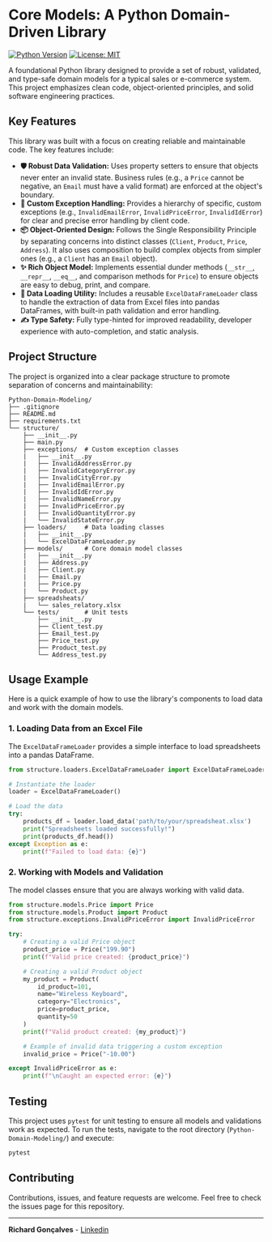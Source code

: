 # Core Models: A Python Domain-Driven Library

[![Python Version](https://img.shields.io/badge/python-3.10+-blue.svg)](https://www.python.org/downloads/)
[![License: MIT](https://img.shields.io/badge/License-MIT-yellow.svg)](https://opensource.org/licenses/MIT)

A foundational Python library designed to provide a set of robust, validated, and type-safe domain models for a typical sales or e-commerce system. This project emphasizes clean code, object-oriented principles, and solid software engineering practices.

## Key Features

This library was built with a focus on creating reliable and maintainable code. The key features include:

* **🛡️ Robust Data Validation:** Uses property setters to ensure that objects never enter an invalid state. Business rules (e.g., a `Price` cannot be negative, an `Email` must have a valid format) are enforced at the object's boundary.
* **🚨 Custom Exception Handling:** Provides a hierarchy of specific, custom exceptions (e.g., `InvalidEmailError`, `InvalidPriceError`, `InvalidIdError`) for clear and precise error handling by client code.
* **📦 Object-Oriented Design:** Follows the Single Responsibility Principle by separating concerns into distinct classes (`Client`, `Product`, `Price`, `Address`). It also uses composition to build complex objects from simpler ones (e.g., a `Client` has an `Email` object).
* **✨ Rich Object Model:** Implements essential dunder methods (`__str__`, `__repr__`, `__eq__`, and comparison methods for `Price`) to ensure objects are easy to debug, print, and compare.
* **📑 Data Loading Utility:** Includes a reusable `ExcelDataFrameLoader` class to handle the extraction of data from Excel files into pandas DataFrames, with built-in path validation and error handling.
* **✍️ Type Safety:** Fully type-hinted for improved readability, developer experience with auto-completion, and static analysis.

## Project Structure

The project is organized into a clear package structure to promote separation of concerns and maintainability:

```
Python-Domain-Modeling/
├── .gitignore
├── README.md
├── requirements.txt
└── structure/
    ├── __init__.py
    ├── main.py
    ├── exceptions/  # Custom exception classes
    |   ├── __init__.py
    |   ├── InvalidAddressError.py
    |   ├── InvalidCategoryError.py
    |   ├── InvalidCityError.py
    |   ├── InvalidEmailError.py
    |   ├── InvalidIdError.py
    |   ├── InvalidNameError.py
    |   ├── InvalidPriceError.py
    |   ├── InvalidQuantityError.py
    |   └── InvalidStateError.py
    ├── loaders/     # Data loading classes
    |   ├── __init__.py
    |   └── ExcelDataFrameLoader.py
    ├── models/      # Core domain model classes
    |   ├── __init__.py
    |   ├── Address.py
    |   ├── Client.py
    |   ├── Email.py
    |   ├── Price.py
    |   └── Product.py
    ├── spreadsheats/
    |   └── sales_relatory.xlsx
    └── tests/       # Unit tests
        ├── __init__.py
        ├── Client_test.py
        ├── Email_test.py
        ├── Price_test.py
        ├── Product_test.py
        └── Address_test.py
```

## Usage Example

Here is a quick example of how to use the library's components to load data and work with the domain models.

### 1. Loading Data from an Excel File

The `ExcelDataFrameLoader` provides a simple interface to load spreadsheets into a pandas DataFrame.

```python
from structure.loaders.ExcelDataFrameLoader import ExcelDataFrameLoader

# Instantiate the loader
loader = ExcelDataFrameLoader()

# Load the data
try:
    products_df = loader.load_data('path/to/your/spreadsheat.xlsx')
    print("Spreadsheets loaded successfully!")
    print(products_df.head())
except Exception as e:
    print(f"Failed to load data: {e}")
```

### 2. Working with Models and Validation

The model classes ensure that you are always working with valid data.

```python
from structure.models.Price import Price
from structure.models.Product import Product
from structure.exceptions.InvalidPriceError import InvalidPriceError

try:
    # Creating a valid Price object
    product_price = Price("199.90")
    print(f"Valid price created: {product_price}")

    # Creating a valid Product object
    my_product = Product(
        id_product=101,
        name="Wireless Keyboard",
        category="Electronics",
        price=product_price,
        quantity=50
    )
    print(f"Valid product created: {my_product}")

    # Example of invalid data triggering a custom exception
    invalid_price = Price("-10.00")

except InvalidPriceError as e:
    print(f"\nCaught an expected error: {e}")
```

## Testing

This project uses `pytest` for unit testing to ensure all models and validations work as expected. To run the tests, navigate to the root directory (`Python-Domain-Modeling/`) and execute:

```bash
pytest
```

## Contributing

Contributions, issues, and feature requests are welcome. Feel free to check the issues page for this repository.

---
**Richard Gonçalves** - [Linkedin](https://linkedin.com/in/drahciry)  
